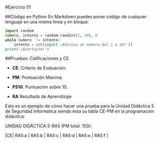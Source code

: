 #Ejercicio 01

##Código en Python
En Markdown puedes poner código de cualquier lenguaje en una misma línea y en bloque:

```python
import random
número, intento = random.randint(1, 10), 0
while numero  != intento:
    intento = int(input('¡Adivina un número del 1 a 10!'))
print('¡Acertaste!')
```
##Pruebas: Calificaciones y CE

* **CE**: Criterio de Evaluación.

* **PM**: Puntuación Máxima.

* **PS10**: Puntuación sobre 10.

* **RA** Resultado de Aprendizaje

Esto es un ejemplo de cómo hacer una prueba para la Unidad Didáctica 5 de Seguridad Informática siendo ésta su tabla CE-PM en la programación didáctica:

UNIDAD DIDÁCTICA 5-RA5 (PM total: 150):

|CE| RA5:a | RA5:b | RA5:c | RA5:d | RA5:e | RA5:f |



